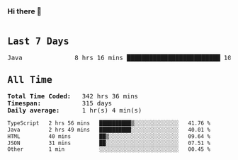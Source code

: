 ### Hi there 👋

<!--WakaTime-Start-->
<pre><h2>Last 7 Days</h2>Java              8 hrs 16 mins █████████████████████████ 100.00 %</br><h2>All Time</h2><strong>Total Time Coded:   </strong>342 hrs 36 mins</br><strong>Timespan:           </strong>315 days</br><strong>Daily average:      </strong>1 hr(s) 4 min(s)</pre>
<!--WakaTime-End-->

<!--START_SECTION:waka-->

```txt
TypeScript   2 hrs 56 mins   ██████████▒░░░░░░░░░░░░░░   41.76 %
Java         2 hrs 49 mins   ██████████░░░░░░░░░░░░░░░   40.01 %
HTML         40 mins         ██▒░░░░░░░░░░░░░░░░░░░░░░   09.64 %
JSON         31 mins         ██░░░░░░░░░░░░░░░░░░░░░░░   07.51 %
Other        1 min           ░░░░░░░░░░░░░░░░░░░░░░░░░   00.45 %
```

<!--END_SECTION:waka-->

 <!-- waka-box start -->
 <!-- waka-box end -->
